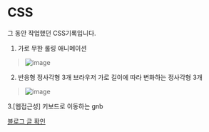 # CSS
그 동안 작업했던 CSS기록입니다.

1. 가로 무한 롤링 애니메이션
>![image](https://media3.giphy.com/media/cCADPU2DK49pfQzcQT/giphy.gif)

2. 반응형 정사각형 3개
브라우저 가로 길이에 따라 변화하는 정사각형 3개
>![image](https://media3.giphy.com/media/JyRaTMfXJIrsHpZhJV/giphy.gif)

3.[웹접근성] 키보드로 이동하는 gnb
<p><a href="https://hoyashu.tistory.com/281">블로그 글 확인</a></p>
